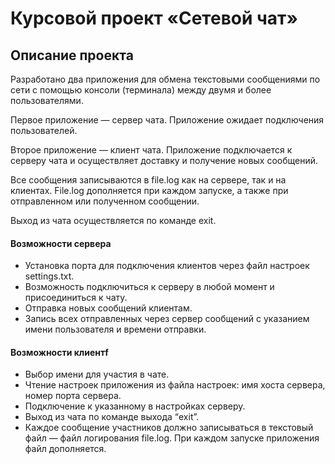 # Курсовой проект «Сетевой чат»
## Описание проекта

Разработано два приложения для обмена текстовыми сообщениями по сети с помощью консоли (терминала) между двумя и более пользователями.

Первое приложение — сервер чата. Приложение ожидает подключения пользователей.

Второе приложение — клиент чата. Приложение подключается к серверу чата и осуществляет доставку и получение новых сообщений.

Все сообщения записываются в file.log как на сервере, так и на клиентах. File.log дополняется при каждом запуске, а также при отправленном или полученном сообщении.

Выход из чата осуществляется по команде exit.

#### Возможности сервера

* Установка порта для подключения клиентов через файл настроек settings.txt.
* Возможность подключиться к серверу в любой момент и присоединиться к чату.
* Отправка новых сообщений клиентам.
* Запись всех отправленных через сервер сообщений с указанием имени пользователя и времени отправки.

#### Возможности клиентf

* Выбор имени для участия в чате.
* Чтение настроек приложения из файла настроек: имя хоста сервера, номер порта сервера.
* Подключение к указанному в настройках серверу.
* Выход из чата по команде выхода “exit”.
* Каждое сообщение участников должно записываться в текстовый файл — файл логирования file.log. При каждом запуске приложения файл дополняется.